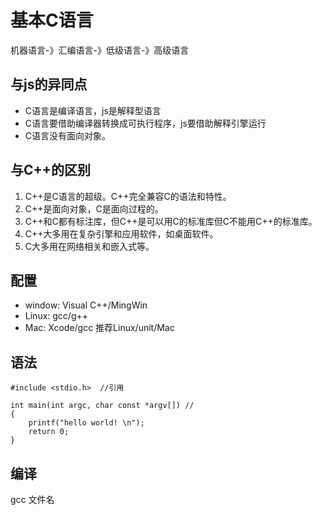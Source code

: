 # 基本C语言

机器语言-》汇编语言-》低级语言-》高级语言

## 与js的异同点

- C语言是编译语言，js是解释型语言
- C语言要借助编译器转换成可执行程序，js要借助解释引擎运行
- C语言没有面向对象。

## 与C++的区别

1. C++是C语言的超级。C++完全兼容C的语法和特性。
2. C++是面向对象，C是面向过程的。
3. C++和C都有标注库，但C++是可以用C的标准库但C不能用C++的标准库。
4. C++大多用在复杂引擎和应用软件，如桌面软件。
5. C大多用在网络相关和嵌入式等。 

## 配置

- window: Visual C++/MingWin
- Linux: gcc/g++
- Mac: Xcode/gcc
推荐Linux/unit/Mac

## 语法

    #include <stdio.h>  //引用
    
    int main(int argc, char const *argv[]) //
    {
        printf("hello world! \n");
        return 0;
    } 


## 编译 

gcc 文件名


